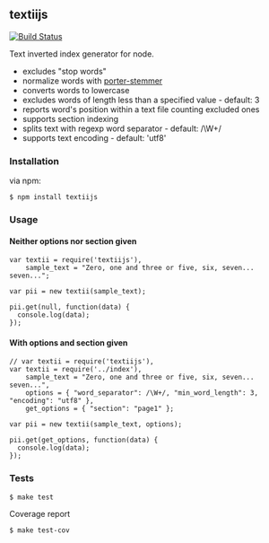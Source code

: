 ## textiijs

[![Build Status](https://travis-ci.org/fagbokforlaget/textiijs.png)](https://travis-ci.org/fagbokforlaget/textiijs)

Text inverted index generator for node.

* excludes "stop words"
* normalize words with [porter-stemmer](https://github.com/jedp/porter-stemmer)
* converts words to lowercase
* excludes words of length less than a specified value - default: 3
* reports word's position within a text file counting excluded ones
* supports section indexing
* splits text with regexp word separator - default: /\W+/
* supports text encoding - default: 'utf8'

### Installation

via npm:

```
$ npm install textiijs
```

### Usage
#### Neither options nor section given

```
var textii = require('textiijs'),
    sample_text = "Zero, one and three or five, six, seven... seven...";

var pii = new textii(sample_text);

pii.get(null, function(data) {
  console.log(data);
});
```

#### With options and section given

```
// var textii = require('textiijs'),
var textii = require('../index'),
    sample_text = "Zero, one and three or five, six, seven... seven...",
    options = { "word_separator": /\W+/, "min_word_length": 3, "encoding": "utf8" },
    get_options = { "section": "page1" };

var pii = new textii(sample_text, options);

pii.get(get_options, function(data) {
  console.log(data);
});
```

### Tests

```
$ make test
```

Coverage report

```
$ make test-cov
```
